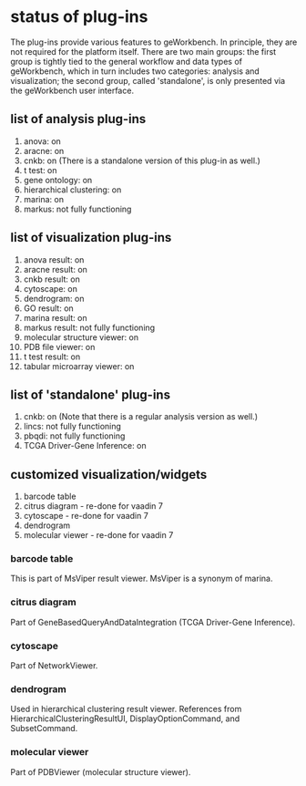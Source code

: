 # status of plug-ins

The plug-ins provide various features to geWorkbench. In principle, they are not required for the platform itself.
There are two main groups: the first group is tightly tied to the general workflow and data types of geWorkbench,
which in turn includes two categories: analysis and visualization;
the second group, called 'standalone', is only presented via the geWorkbench user interface.

## list of analysis plug-ins
1. anova: on
2. aracne: on
3. cnkb: on (There is a standalone version of this plug-in as well.)
4. t test: on
5. gene ontology: on
6. hierarchical clustering: on
7. marina: on
8. markus: not fully functioning

## list of visualization plug-ins
1. anova result: on
2. aracne result: on
3. cnkb result: on
4. cytoscape: on
5. dendrogram: on
6. GO result: on
7. marina result: on
8. markus result: not fully functioning
9. molecular structure viewer: on
10. PDB file viewer: on
11. t test result: on
12. tabular microarray viewer: on

## list of 'standalone' plug-ins
1. cnkb: on (Note that there is a regular analysis version as well.)
2. lincs: not fully functioning
3. pbqdi: not fully functioning
4. TCGA Driver-Gene Inference: on

## customized visualization/widgets

1. barcode table
2. citrus diagram - re-done for vaadin 7
3. cytoscape - re-done for vaadin 7
4. dendrogram
5. molecular viewer - re-done for vaadin 7

### barcode table
This is part of MsViper result viewer. MsViper is a synonym of marina.

### citrus diagram
Part of GeneBasedQueryAndDataIntegration (TCGA Driver-Gene Inference).

### cytoscape
Part of NetworkViewer.

### dendrogram
Used in hierarchical clustering result viewer. References from HierarchicalClusteringResultUI, DisplayOptionCommand, and SubsetCommand.

### molecular viewer
Part of PDBViewer (molecular structure viewer).